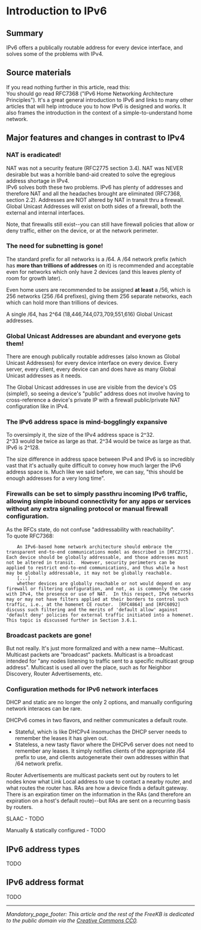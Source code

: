 # Introduction to IPv6

## Summary
IPv6 offers a publically routable address for every device interface, and solves some of the problems with IPv4.

## Source materials
If you read nothing further in this article, read this:  
You should go read RFC7368 ("IPv6 Home Networking Architecture Principles").  It's a great general introduction to IPv6 and links to many other articles that will help introduce you to how IPv6 is designed and works.  It also frames the introduction in the context of a simple-to-understand home network.

## Major features and changes in contrast to IPv4
### NAT is eradicated!   
NAT was not a security feature (RFC2775 section 3.4).  NAT was NEVER desirable but was a horrible band-aid created to solve the egregious address shortage in IPv4.    
IPv6 solves both these two problems.  IPv6 has plenty of addresses and therefore NAT and all the headaches brought are eliminated (RFC7368, section 2.2).  Addresses are NOT altered by NAT in transit thru a firewall.  Global Unicast Addresses will exist on both sides of a firewall, both the external and internal interfaces.

Note, that firewalls still exist--you can still have firewall policies that allow or deny traffic, either on the device, or at the network perimeter.

### The need for subnetting is gone!  
The standard prefix for all networks is a /64.  A /64 network prefix (which has **more than trillions of addresses** on it) is recommended and acceptable even for networks which only have 2 devices (and this leaves plenty of room for growth later).  

Even home users are recommended to be assigned **at least**  a /56, which is 256 networks (256 /64 prefixes), giving them 256 separate networks, each which can hold more than trillions of devices.  

A single /64, has 2^64 (18,446,744,073,709,551,616) Global Unicast addresses.

### Global Unicast Addresses are abundant and everyone gets them!  
There are enough publically routable addresses (also known as Global Unicast Addresses) for every device interface on every device.  Every server, every client, every device can and does have as many Global Unicast addresses as it needs.  

The Global Unicast addresses in use are visible from the device's OS (simple!), so seeing a device's "public" address does not involve having to cross-reference a device's private IP with a firewall public/private NAT configuration like in IPv4.

### The IPv6 address space is mind-bogglingly expansive
To oversimply it, the size of the IPv4 address space is 2^32.  
2^33 would be twice as large as that.  2^34 would be twice as large as that.  IPv6 is 2^128.

The size difference in address space between IPv4 and IPv6 is so incredibly vast that it's actually quite difficult to convey how much larger the IPv6 address space is.  Much like we said before, we can say, "this should be enough addresses for a very long time".

### Firewalls can be set to simply passthru incoming IPv6 traffic, allowing simple inbound connectivity for any apps or services without any extra signaling protocol or manual firewall configuration.  
As the RFCs state, do not confuse "addressability with reachability".  
To quote RFC7368:

        An IPv6-based home network architecture should embrace the transparent end-to-end communications model as described in [RFC2775].  Each device should be globally addressable, and those addresses must not be altered in transit.  However, security perimeters can be applied to restrict end-to-end communications, and thus while a host may be globally addressable, it may not be globally reachable.
        [...]
        whether devices are globally reachable or not would depend on any firewall or filtering configuration, and not, as is commonly the case with IPv4, the presence or use of NAT.  In this respect, IPv6 networks may or may not have filters applied at their borders to control such traffic, i.e., at the homenet CE router.  [RFC4864] and [RFC6092] discuss such filtering and the merits of 'default allow' against 'default deny' policies for external traffic initiated into a homenet.  This topic is discussed further in Section 3.6.1.

### Broadcast packets are gone!
But not really.  It's just more formalized and with a new name--Multicast.  Multicast packets are "broadcast" packets.  Multicast is a broadcast intended for "any nodes listening to traffic sent to a specific multicast group address".  Multicast is used all over the place, such as for Neighbor Discovery, Router Advertisements, etc.

### Configuration methods for IPv6 network interfaces
DHCP and static are no longer the only 2 options, and manually configuring network interaces can be rare.

DHCPv6 comes in two flavors, and neither communicates a default route.
- Stateful, which is like DHCPv4 insomuchas the DHCP server needs to remember the leases it has given out.
- Stateless, a new tasty flavor where the DHCPv6 server does not need to remember any leases.  It simply notifies clients of the appropriate /64 prefix to use, and clients autogenerate their own addresses within that /64 network prefix.

Router Advertisements are multicast packets sent out by routers to let nodes know what Link Local address to use to contact a nearby router, and what routes the router has.  RAs are how a device finds a default gateway.  There is an expiration timer on the information in the RAs (and therefore an expiration on a host's default route)--but RAs are sent on a recurring basis by routers.

SLAAC - TODO

Manually & statically configured - TODO

## IPv6 address types
TODO

## IPv6 address format
TODO


***
_Mandatory_page_footer: This article and the rest of the FreeKB is dedicated to the public domain via the [Creative Commons CC0](../LICENSE.md)._

